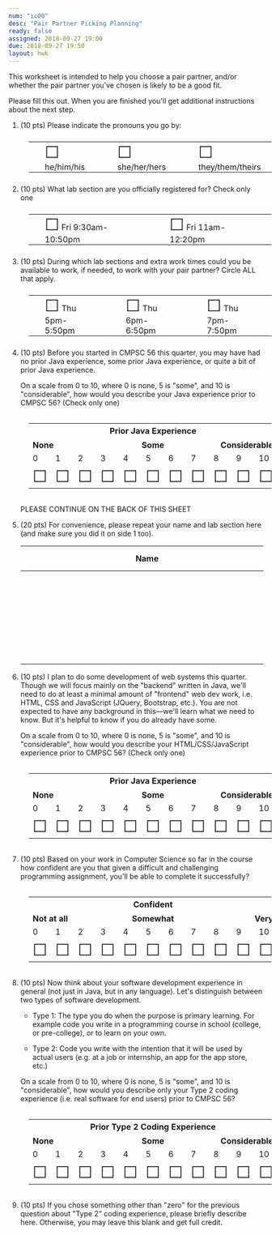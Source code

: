 ```yaml
---
num: "ic00"
desc: "Pair Partner Picking Planning"
ready: false
assigned: 2018-09-27 19:00
due: 2018-09-27 19:50
layout: hwk
---
```


This worksheet is intended to help you choose a pair partner, and/or whether the pair partner you've chosen is likely to be a good fit.

Please fill this out.  When you are finished you'll get additional instructions about the next step.



<ol>

<li> (10 pts) Please indicate the pronouns you go by:
<table class="circle-one">
<tr>
<td> <span style="font-size: 200%;">&#x2610;</span> he/him/his</td>
<td> <span style="font-size: 200%;">&#x2610;</span> she/her/hers</td>
<td> <span style="font-size: 200%;">&#x2610;</span> they/them/theirs</td>
</tr>
</table>

</li>

<li>(10 pts) What lab section are you officially registered for? Check only one

<style>
table.circle-one { border: none; width: 100%; margin: 1.5em 1em 1.5em 1em;}

table.circle-one * td { border: none; padding: 0px 2em 0px 2em;}

</style>

<table class="circle-one">
<tr>
<td> <span style="font-size: 200%;">&#x2610;</span> Fri 9:30am-10:50pm</td>
<td> <span style="font-size: 200%;">&#x2610;</span> Fri 11am-12:20pm</td>
</tr>
</table>
</li>

<li>(10 pts) During which lab sections and extra work times could you be available to work, if needed, to work with your pair partner?  Circle ALL that apply.

<table class="circle-one">
<tr>
<td> <span style="font-size: 200%;">&#x2610;</span> Thu 5pm-5:50pm</td>
<td> <span style="font-size: 200%;">&#x2610;</span> Thu 6pm-6:50pm</td>
<td> <span style="font-size: 200%;">&#x2610;</span> Thu 7pm-7:50pm</td>
</tr>
</table>

</li>


<li>(10 pts) Before you started in CMPSC 56 this quarter, you may have had no prior Java experience, some prior Java experience,
or quite a bit of prior Java experience.

On a scale from 0 to 10, where 0 is none, 5 is "some", and 10 is
"considerable", how would you describe your Java experience prior to CMPSC 56?  (Check only one)

<style>

table.likert { margin: 1.5em 0.5em 1.5em 0.5em;}
table.likert * td { width: 4em;}
table.likert * th { border: none;}

</style>

<table class="likert">

<tr>
<th colspan="11" style="text-align:center; h">Prior Java Experience</th>
</tr>
<tr>
<th colspan="4" style="text-align:left; ">None</th>
<th colspan="3" style="text-align:center; ">Some</th>
<th colspan="4" style="text-align:right;">Considerable</th>
</tr>
<tr>
<td>0</td>
<td>1</td>
<td>2</td>
<td>3</td>
<td>4</td>
<td>5</td>
<td>6</td>
<td>7</td>
<td>8</td>
<td>9</td>
<td>10</td>
</tr>
<tr>
<td><span style="font-size: 200%;">&#x2610;</span></td>
<td><span style="font-size: 200%;">&#x2610;</span></td>
<td><span style="font-size: 200%;">&#x2610;</span></td>
<td><span style="font-size: 200%;">&#x2610;</span></td>
<td><span style="font-size: 200%;">&#x2610;</span></td>
<td><span style="font-size: 200%;">&#x2610;</span></td>
<td><span style="font-size: 200%;">&#x2610;</span></td>
<td><span style="font-size: 200%;">&#x2610;</span></td>
<td><span style="font-size: 200%;">&#x2610;</span></td>
<td><span style="font-size: 200%;">&#x2610;</span></td>
<td><span style="font-size: 200%;">&#x2610;</span></td>
</tr>
</table>

<p>PLEASE CONTINUE ON THE BACK OF THIS SHEET</p>

<div class="pagebreak">
</div>

</li>

<li markdown="1"> (20 pts) For convenience, please repeat your name and lab section here (and make sure you did it on side 1 too).
  
 | Name | Lab Section |
 |------|-------------|
 |<span style="padding-left: 30em;">&nbsp;</span><br>&nbsp; | <span style="font-size: 200%;">&#x2610;</span> 5pm &nbsp;&nbsp;&nbsp;<span style="font-size: 200%;">&#x2610;</span> 6pm &nbsp;&nbsp;&nbsp;<span style="font-size: 200%;">&#x2610;</span> 7pm &nbsp;&nbsp;&nbsp;|



</li>

<li>(10 pts) I plan to do some development of web systems this quarter.  Though we will focus mainly on the "backend" written in Java, we'll need to do at least a minimal amount of "frontend" web dev work, i.e. HTML, CSS and JavaScript (JQuery, Bootstrap, etc.).   You are not expected to have any background in this&mdash;we'll learn what we need to know. But it's helpful to know if you do already have some.
  
On a scale from 0 to 10, where 0 is none, 5 is "some", and 10 is
"considerable", how would you describe your HTML/CSS/JavaScript experience prior to CMPSC 56?  (Check only one)

<style>

table.likert { margin: 2em 1em 2em 1em;}
table.likert * td { width: 4em;}
table.likert * th { border: none;}

</style>

<table class="likert">

<tr>
<th colspan="11" style="text-align:center; h">Prior Java Experience</th>
</tr>
<tr>
<th colspan="4" style="text-align:left; ">None</th>
<th colspan="3" style="text-align:center; ">Some</th>
<th colspan="4" style="text-align:right;">Considerable</th>
</tr>
<tr>
<td>0</td>
<td>1</td>
<td>2</td>
<td>3</td>
<td>4</td>
<td>5</td>
<td>6</td>
<td>7</td>
<td>8</td>
<td>9</td>
<td>10</td>
</tr>
<tr>
<td><span style="font-size: 200%;">&#x2610;</span></td>
<td><span style="font-size: 200%;">&#x2610;</span></td>
<td><span style="font-size: 200%;">&#x2610;</span></td>
<td><span style="font-size: 200%;">&#x2610;</span></td>
<td><span style="font-size: 200%;">&#x2610;</span></td>
<td><span style="font-size: 200%;">&#x2610;</span></td>
<td><span style="font-size: 200%;">&#x2610;</span></td>
<td><span style="font-size: 200%;">&#x2610;</span></td>
<td><span style="font-size: 200%;">&#x2610;</span></td>
<td><span style="font-size: 200%;">&#x2610;</span></td>
<td><span style="font-size: 200%;">&#x2610;</span></td>
</tr>
</table>

</li>

<li>(10 pts) Based on your work in Computer Science so far in the course
how confident are you that given a difficult and challenging programming 
assignment, you'll be able to complete it successfully?


<table class="likert">

<tr>
<th colspan="11" style="text-align:center;">Confident</th>
</tr>
<tr>
<th colspan="4" style="text-align:left;">Not at all </th>
<th colspan="3" style="text-align:center;">Somewhat </th>
<th colspan="4" style="text-align:right;">Very </th>
</tr>
<tr>
<td>0</td>
<td>1</td>
<td>2</td>
<td>3</td>
<td>4</td>
<td>5</td>
<td>6</td>
<td>7</td>
<td>8</td>
<td>9</td>
<td>10</td>
</tr>
<tr>
<td><span style="font-size: 200%;">&#x2610;</span></td>
<td><span style="font-size: 200%;">&#x2610;</span></td>
<td><span style="font-size: 200%;">&#x2610;</span></td>
<td><span style="font-size: 200%;">&#x2610;</span></td>
<td><span style="font-size: 200%;">&#x2610;</span></td>
<td><span style="font-size: 200%;">&#x2610;</span></td>
<td><span style="font-size: 200%;">&#x2610;</span></td>
<td><span style="font-size: 200%;">&#x2610;</span></td>
<td><span style="font-size: 200%;">&#x2610;</span></td>
<td><span style="font-size: 200%;">&#x2610;</span></td>
<td><span style="font-size: 200%;">&#x2610;</span></td>
</tr>
</table>

</li>

<li markdown="1">

(10 pts) Now think about your software development experience in general (not just in Java, but in any language). Let's distinguish between two types of software development.

* Type 1: The type you do when the purpose is primary learning.   For example code you write in a programming course in school (college, or pre-college), or to learn on your own.

* Type 2: Code you write with the intention that it will be used by actual users (e.g. at a job or internship, an app for the app store, etc.)

On a scale from 0 to 10, where 0 is none, 5 is "some", and 10 is
"considerable", how would you describe only your Type 2 coding experience (i.e. real software for end users) prior to CMPSC&nbsp;56?

<style>

table.likert { margin: 2em 1em 2em 1em;}
table.likert * td { width: 4em;}
table.likert * th { border: none;}

</style>

<table class="likert">

<tr>
  <th colspan="11" style="text-align:center; h">Prior Type 2 Coding Experience</th>
</tr>
<tr>
<th colspan="4" style="text-align:left; ">None</th>
<th colspan="3" style="text-align:center; ">Some</th>
<th colspan="4" style="text-align:right;">Considerable</th>
</tr>
<tr>
<td>0</td>
<td>1</td>
<td>2</td>
<td>3</td>
<td>4</td>
<td>5</td>
<td>6</td>
<td>7</td>
<td>8</td>
<td>9</td>
<td>10</td>
</tr>
<tr>
<td><span style="font-size: 200%;">&#x2610;</span></td>
<td><span style="font-size: 200%;">&#x2610;</span></td>
<td><span style="font-size: 200%;">&#x2610;</span></td>
<td><span style="font-size: 200%;">&#x2610;</span></td>
<td><span style="font-size: 200%;">&#x2610;</span></td>
<td><span style="font-size: 200%;">&#x2610;</span></td>
<td><span style="font-size: 200%;">&#x2610;</span></td>
<td><span style="font-size: 200%;">&#x2610;</span></td>
<td><span style="font-size: 200%;">&#x2610;</span></td>
<td><span style="font-size: 200%;">&#x2610;</span></td>
<td><span style="font-size: 200%;">&#x2610;</span></td>
</tr>
</table>

</li>


<li> (10 pts) If you chose something other than "zero" for the previous question about "Type 2" coding experience, please briefly describe here.  Otherwise, you may leave this blank and get full credit.

</li>


</ol>
